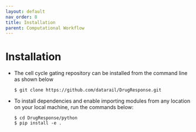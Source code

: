 ```yaml
---
layout: default
nav_order: 8
title: Installation
parent: Computational Workflow
---
```


# Installation

* The cell cycle gating repository can be installed from the command line as shown below
  ```
  $ git clone https://github.com/datarail/DrugResponse.git
  ```
* To install dependencies and enable importing modules from any location on your local machine, run the commands below:
   ```
   $ cd DrugResponse/python
   $ pip install -e .
   ```
